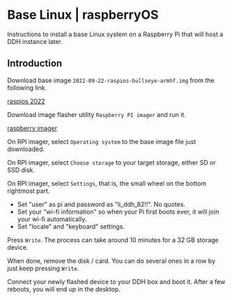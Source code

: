# Base Linux | raspberryOS

Instructions to install a base Linux system on a Raspberry Pi that will host a DDH instance later.



## Introduction

Download base image ```2022-09-22-raspios-bullseye-armhf.img``` from the following link.

[raspios 2022](https://drive.google.com/file/d/1ydjJiUCTUBVqvDyzErxvnI1JxK9sD-x8/view?usp=sharing)

Download image flasher utility ```Raspberry PI imager``` and run it.

[raspberry imager](https://www.raspberrypi.com/software/)

On RPI imager, select ```Operating system``` to the base image file just downloaded.

On RPI imager, select ```Choose storage``` to your target storage, either SD or SSD disk.

On RPI imager, select ```Settings```, that is, the small wheel on the bottom rightmost part.

- Set "user" as pi and password as "li_ddh_82!!". No quotes.
- Set your "wi-fi information" so when your Pi first boots ever, it will join your wi-fi automatically.
- Set "locale" and "keyboard" settings.

Press ```Write```. The process can take around 10 minutes for a 32 GB storage device.

When done, remove the disk / card. You can do several ones in a row by just keep pressing ```Write```.

Connect your newly flashed device to your DDH box and boot it. After a few reboots, you will end up in the desktop.


